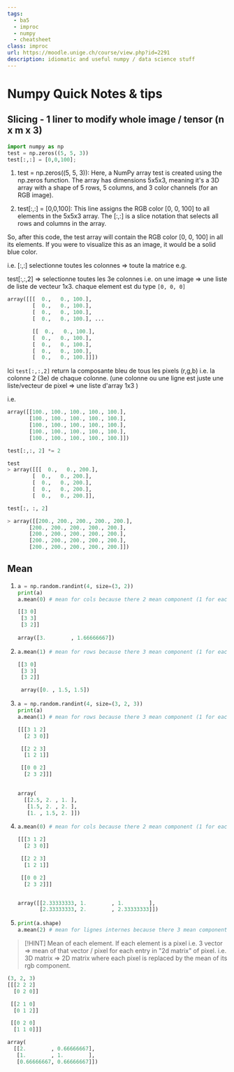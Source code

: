 ```yaml
---
tags:
  - ba5
  - improc
  - numpy
  - cheatsheet
class: improc
url: https://moodle.unige.ch/course/view.php?id=2291
description: idiomatic and useful numpy / data science stuff
---
```


# Numpy Quick Notes & tips

## Slicing - 1 liner to modify whole image / tensor (n x m x 3)


```python
import numpy as np
test = np.zeros((5, 5, 3))
test[:,:] = [0,0,100];

```


1. test = np.zeros((5, 5, 3)): Here, a NumPy array test is created using the np.zeros function. The array has dimensions 5x5x3, meaning it's a 3D array with a shape of 5 rows, 5 columns, and 3 color channels (for an RGB image).

2. test[:,:] = [0,0,100]: This line assigns the RGB color [0, 0, 100] to all elements in the 5x5x3 array. The [:,:] is a slice notation that selects all rows and columns in the array.

So, after this code, the test array will contain the RGB color [0, 0, 100] in all its elements. If you were to visualize this as an image, it would be a solid blue color.

i.e. [:,:] selectionne toutes les colonnes => toute la matrice
e.g.

test[:,:,2] => selectionne toutes les 3e colonnes
i.e. on une image => une liste de liste de vecteur 1x3. chaque element est du type `[0, 0, 0]`

```python
array([[[  0.,   0., 100.],
        [  0.,   0., 100.],
        [  0.,   0., 100.],
        [  0.,   0., 100.], ...

        [[  0.,   0., 100.],
        [  0.,   0., 100.],
        [  0.,   0., 100.],
        [  0.,   0., 100.],
        [  0.,   0., 100.]]])
```

Ici `test[:,:,2]` return la composante bleu de tous les pixels (r,g,b) i.e. la colonne 2 (3e) de chaque colonne.
(une colonne ou une ligne est juste une liste/vecteur de pixel => une liste d'array 1x3 )

i.e. 

```python
array([[100., 100., 100., 100., 100.],
       [100., 100., 100., 100., 100.],
       [100., 100., 100., 100., 100.],
       [100., 100., 100., 100., 100.],
       [100., 100., 100., 100., 100.]])
```

```python
test[:,:, 2] *= 2

test
> array([[[  0.,   0., 200.],
        [  0.,   0., 200.],
        [  0.,   0., 200.],
        [  0.,   0., 200.],
        [  0.,   0., 200.]],

test[:, :, 2]

> array([[200., 200., 200., 200., 200.],
       [200., 200., 200., 200., 200.],
       [200., 200., 200., 200., 200.],
       [200., 200., 200., 200., 200.],
       [200., 200., 200., 200., 200.]])
```

## Mean


1. 
    ```python
    a = np.random.randint(4, size=(3, 2))
    print(a)
    a.mean(0) # mean for cols because there 2 mean component (1 for each col)
    ```


    ```Python
    [[3 0]
     [3 3]
     [3 2]]
     
    array([3.        , 1.66666667])
    ```

2. 
    ```python
    a.mean(1) # mean for rows because there 3 mean component (1 for each row)
    ```


    ```Python
    [[3 0]
     [3 3]
     [3 2]]

     array([0. , 1.5, 1.5])
    ```


3. 
    ```python
    a = np.random.randint(4, size=(3, 2, 3))
    print(a)
    a.mean(1) # mean for rows because there 3 mean component (1 for each row, 3 rows)
    ```


    ```Python
    [[[3 1 2]
      [2 3 0]]

     [[2 2 3]
      [1 2 1]]

     [[0 0 2]
      [2 3 2]]]
     

    array(
      [[2.5, 2. , 1. ],
       [1.5, 2. , 2. ],
       [1. , 1.5, 2. ]])

    ```


4. 
    ```python
    a.mean(0) # mean for cols because there 2 mean component (1 for each col, 2 cols)
    ```


    ```Python
    [[[3 1 2]
      [2 3 0]]

     [[2 2 3]
      [1 2 1]]

     [[0 0 2]
      [2 3 2]]]


    array([[2.33333333, 1.        , 1.        ],
           [2.33333333, 2.        , 2.33333333]])
    ```


5. 
    ```python
    print(a.shape)
    a.mean(2) # mean for lignes internes because there 3 mean component (1 for each elem, 3 times 2 pixel/vector)
    ```

> [!HINT]
> Mean of each element. If each element is a pixel i.e. 3 vector => mean of that vector / pixel for each entry in "2d matrix" of pixel.
> i.e. 3D matrix => 2D matrix where each pixel is replaced by the mean of its rgb component.



```python
(3, 2, 3)
[[[2 2 2]
  [0 2 0]]

 [[2 1 0]
  [0 1 2]]

 [[0 2 0]
  [1 1 0]]]

array(
  [[2.        , 0.66666667],
   [1.        , 1.        ],
   [0.66666667, 0.66666667]])
```
